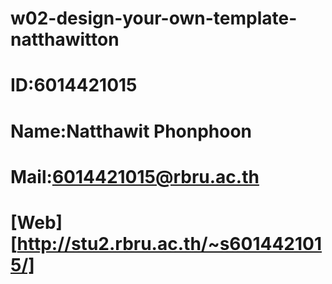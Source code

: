 # w02-design-your-own-template-natthawitton
# ID:6014421015
# Name:Natthawit Phonphoon
# Mail:6014421015@rbru.ac.th
# [Web][http://stu2.rbru.ac.th/~s6014421015/]
